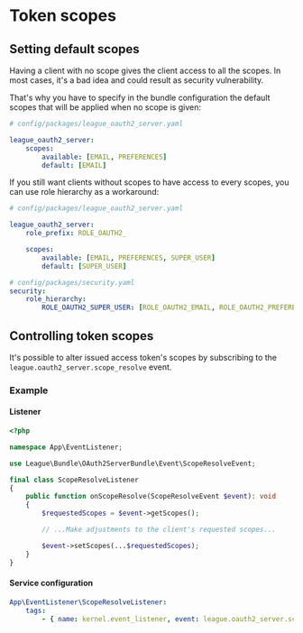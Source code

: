 # Token scopes

## Setting default scopes

Having a client with no scope gives the client access to all the scopes.
In most cases, it's a bad idea and could result as security vulnerability.

That's why you have to specify in the bundle configuration the default scopes that will be applied when no scope is given:
```yaml
# config/packages/league_oauth2_server.yaml

league_oauth2_server:
    scopes:
        available: [EMAIL, PREFERENCES]
        default: [EMAIL]
```

If you still want clients without scopes to have access to every scopes, you can use role hierarchy as a workaround:
```yaml
# config/packages/league_oauth2_server.yaml

league_oauth2_server:
    role_prefix: ROLE_OAUTH2_

    scopes:
        available: [EMAIL, PREFERENCES, SUPER_USER]
        default: [SUPER_USER]
```

```yaml
# config/packages/security.yaml
security:
    role_hierarchy:
        ROLE_OAUTH2_SUPER_USER: [ROLE_OAUTH2_EMAIL, ROLE_OAUTH2_PREFERENCES]
```

## Controlling token scopes

It's possible to alter issued access token's scopes by subscribing to the `league.oauth2_server.scope_resolve` event.

### Example

#### Listener
```php
<?php

namespace App\EventListener;

use League\Bundle\OAuth2ServerBundle\Event\ScopeResolveEvent;

final class ScopeResolveListener
{
    public function onScopeResolve(ScopeResolveEvent $event): void
    {
        $requestedScopes = $event->getScopes();

        // ...Make adjustments to the client's requested scopes...

        $event->setScopes(...$requestedScopes);
    }
}
```

#### Service configuration

```yaml
App\EventListener\ScopeResolveListener:
    tags:
        - { name: kernel.event_listener, event: league.oauth2_server.scope_resolve, method: onScopeResolve }
```
